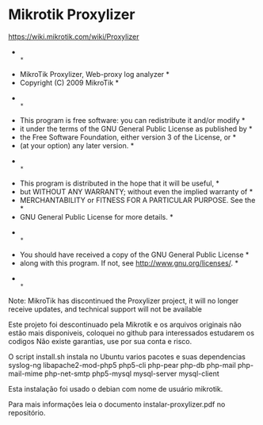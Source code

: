 # Mikrotik Proxylizer
https://wiki.mikrotik.com/wiki/Proxylizer

*                                                                           *
*    MikroTik Proxylizer, Web-proxy log analyzer                            *
*    Copyright (C) 2009  MikroTik                                           *
*                                                                           *
*    This program is free software: you can redistribute it and/or modify   *
*    it under the terms of the GNU General Public License as published by   *
*    the Free Software Foundation, either version 3 of the License, or      *
*    (at your option) any later version.                                    *
*                                                                           *
*    This program is distributed in the hope that it will be useful,        *
*    but WITHOUT ANY WARRANTY; without even the implied warranty of         *
*    MERCHANTABILITY or FITNESS FOR A PARTICULAR PURPOSE.  See the          *
*    GNU General Public License for more details.                           *
*                                                                           *
*    You should have received a copy of the GNU General Public License      *
*    along with this program.  If not, see <http://www.gnu.org/licenses/>.  *
*                                                                           *

Note: MikroTik has discontinued the Proxylizer project, it will no longer receive updates, and technical support will not be available

Este projeto foi descontinuado pela Mikrotik e os arquivos originais não estão mais disponiveis,  coloquei no github para interessados estudarem os codigos 
Não existe garantias, use por sua conta e risco.

O script install.sh instala no Ubuntu varios pacotes e suas dependencias
syslog-ng 
libapache2-mod-php5
php5-cli 
php-pear
php-db 
php-mail 
php-mail-mime 
php-net-smtp
php5-mysql 
mysql-server
mysql-client

Esta instalação foi usado o debian com nome de usuário mikrotik.

Para mais informações leia o documento instalar-proxylizer.pdf no repositório. 
